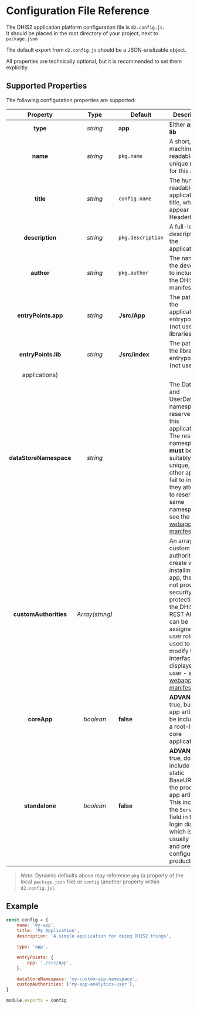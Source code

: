 # Configuration File Reference

The DHIS2 application platform configuration file is `d2.config.js`.<br/>
It should be placed in the root directory of your project, next to `package.json`

The default export from `d2.config.js` should be a JSON-srializable object.

All properties are technically optional, but it is recommended to set them explicitly.

## Supported Properties

The following configuration properties are supported:

|        Property        |      Type       | Default           | Description                                                                                                                                                                                                                                                                                                    |
| :--------------------: | :-------------: | ----------------- | -------------------------------------------------------------------------------------------------------------------------------------------------------------------------------------------------------------------------------------------------------------------------------------------------------------- |
|        **type**        |    _string_     | **app**           | Either **app** or **lib**                                                                                                                                                                                                                                                                                      |
|        **name**        |    _string_     | `pkg.name`        | A short, machine-readable unique name for this app                                                                                                                                                                                                                                                             |
|       **title**        |    _string_     | `config.name`     | The human-readable application title, which will appear in the HeaderBar                                                                                                                                                                                                                                       |
|    **description**     |    _string_     | `pkg.description` | A full-length description of the application                                                                                                                                                                                                                                                                   |
|       **author**       |    _string_     | `pkg.author`      | The name of the developer to include in the DHIS2 manifest                                                                                                                                                                                                                                                     |
|  **entryPoints.app**   |    _string_     | **./src/App**     | The path to the application entrypoint (not used for libraries)                                                                                                                                                                                                                                                |
|  **entryPoints.lib**   |    _string_     | **./src/index**   | The path to the library entrypoint (not used for                                                                                                                                                                                                                                                               |
|     applications)      |
| **dataStoreNamespace** |    _string_     |                   | The DataStore and UserDataStore namespace to reserve for this application. The reserved namespace **must** be suitably unique, as other apps will fail to install if they attempt to reserve the same namespace - see the [webapp manifest docs](https://docs.dhis2.org/en/develop/loading-apps.html)          |
| **customAuthorities**  | _Array(string)_ |                   | An array of custom authorities to create when installing the app, these do not provide security protections in the DHIS2 REST API but can be assigned to user roles and used to modify the interface displayed to a user - see the [webapp manifest docs](https://docs.dhis2.org/en/develop/loading-apps.html) |
|      **coreApp**       |    _boolean_    | **false**         | **ADVANCED** If true, build an app artifact to be included as a root-level core application                                                                                                                                                                                                                    |
|     **standalone**     |    _boolean_    | **false**         | **ADVANCED** If true, do NOT include a static BaseURL in the production app artifact. This includes the `Server` field in the login dialog, which is usually hidden and pre-configured in production.                                                                                                          |

> _Note_: Dynamic defaults above may reference `pkg` (a property of the local `package.json` file) or `config` (another property within `d2.config.js`).

## Example

```js
const config = {
    name: 'my-app',
    title: 'My Application',
    description: 'A simple application for doing DHIS2 things',

    type: 'app',

    entryPoints: {
        app: './src/App',
    },

    dataStoreNamespace: 'my-custom-app-namespace',
    customAuthorities: ['my-app-analytics-user'],
}

module.exports = config
```
